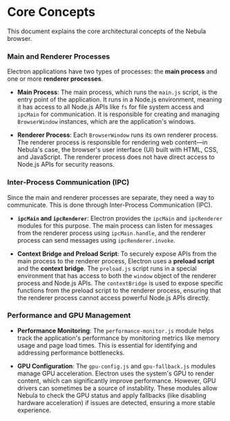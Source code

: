 # Core Concepts

This document explains the core architectural concepts of the Nebula browser.

### Main and Renderer Processes

Electron applications have two types of processes: the **main process** and one or more **renderer processes**.

-   **Main Process**: The main process, which runs the `main.js` script, is the entry point of the application. It runs in a Node.js environment, meaning it has access to all Node.js APIs like `fs` for file system access and `ipcMain` for communication. It is responsible for creating and managing `BrowserWindow` instances, which are the application's windows.

-   **Renderer Process**: Each `BrowserWindow` runs its own renderer process. The renderer process is responsible for rendering web content—in Nebula's case, the browser's user interface (UI) built with HTML, CSS, and JavaScript. The renderer process does not have direct access to Node.js APIs for security reasons.

### Inter-Process Communication (IPC)

Since the main and renderer processes are separate, they need a way to communicate. This is done through Inter-Process Communication (IPC).

-   **`ipcMain` and `ipcRenderer`**: Electron provides the `ipcMain` and `ipcRenderer` modules for this purpose. The main process can listen for messages from the renderer process using `ipcMain.handle`, and the renderer process can send messages using `ipcRenderer.invoke`.

-   **Context Bridge and Preload Script**: To securely expose APIs from the main process to the renderer process, Electron uses a **preload script** and the **context bridge**. The `preload.js` script runs in a special environment that has access to both the `window` object of the renderer process and Node.js APIs. The `contextBridge` is used to expose specific functions from the preload script to the renderer process, ensuring that the renderer process cannot access powerful Node.js APIs directly.

### Performance and GPU Management

-   **Performance Monitoring**: The `performance-monitor.js` module helps track the application's performance by monitoring metrics like memory usage and page load times. This is essential for identifying and addressing performance bottlenecks.

-   **GPU Configuration**: The `gpu-config.js` and `gpu-fallback.js` modules manage GPU acceleration. Electron uses the system's GPU to render content, which can significantly improve performance. However, GPU drivers can sometimes be a source of instability. These modules allow Nebula to check the GPU status and apply fallbacks (like disabling hardware acceleration) if issues are detected, ensuring a more stable experience.
